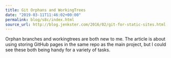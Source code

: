 ```yaml
---
title: Git Orphans and WorkingTrees
date: "2019-03-11T11:46:02+00:00"
permalink: blog/s8c/index.html
source_url: http://blog.jenkster.com/2016/02/git-for-static-sites.html
---
```


Orphan branches and workingtrees are both new to me. The article is about using storing GitHub pages in the same repo as the main project, but I could see these both being handy for a variety of tasks.
